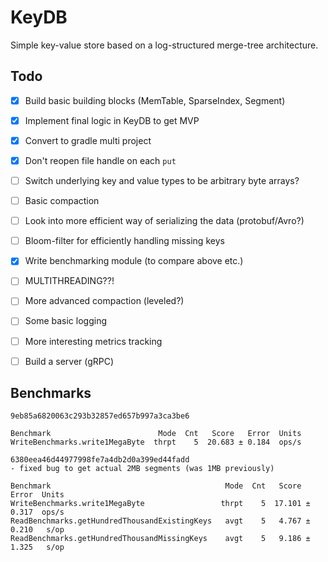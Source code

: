 # KeyDB

Simple key-value store based on a log-structured merge-tree architecture.

## Todo

- [x] Build basic building blocks (MemTable, SparseIndex, Segment)
- [x] Implement final logic in KeyDB to get MVP
- [x] Convert to gradle multi project
- [x] Don't reopen file handle on each `put`
- [ ] Switch underlying key and value types to be arbitrary byte arrays?
- [ ] Basic compaction
- [ ] Look into more efficient way of serializing the data (protobuf/Avro?)
- [ ] Bloom-filter for efficiently handling missing keys
- [x] Write benchmarking module (to compare above etc.)
- [ ] MULTITHREADING??!
- [ ] More advanced compaction (leveled?)
- [ ] Some basic logging
- [ ] More interesting metrics tracking
- [ ] Build a server (gRPC)


## Benchmarks

    9eb85a6820063c293b32857ed657b997a3ca3be6

    Benchmark                        Mode  Cnt   Score   Error  Units
    WriteBenchmarks.write1MegaByte  thrpt    5  20.683 ± 0.184  ops/s

    6380eea46d44977998fe7a4db2d0a399ed44fadd
    - fixed bug to get actual 2MB segments (was 1MB previously)

    Benchmark                                       Mode  Cnt   Score   Error  Units
    WriteBenchmarks.write1MegaByte                 thrpt    5  17.101 ± 0.317  ops/s
    ReadBenchmarks.getHundredThousandExistingKeys   avgt    5   4.767 ± 0.210   s/op
    ReadBenchmarks.getHundredThousandMissingKeys    avgt    5   9.186 ± 1.325   s/op
